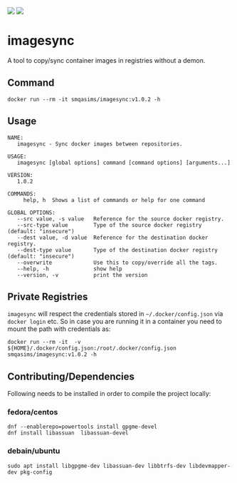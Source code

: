 <p>
    <a href="https://hub.docker.com/r/smqasims/imagesync" alt="Pulls">
        <img src="https://img.shields.io/docker/pulls/smqasims/imagesync.svg" /></a>
    <a href="https://mqasimsarfraz.github.io/" alt="Maintained">
        <img src="https://img.shields.io/maintenance/yes/2022.svg" /></a>

</p>

# imagesync

A tool to copy/sync container images in registries without a demon.

## Command

```
docker run --rm -it smqasims/imagesync:v1.0.2 -h
```

## Usage

```
NAME:
   imagesync - Sync docker images between repositories.

USAGE:
   imagesync [global options] command [command options] [arguments...]

VERSION:
   1.0.2

COMMANDS:
     help, h  Shows a list of commands or help for one command

GLOBAL OPTIONS:
   --src value, -s value   Reference for the source docker registry.
   --src-type value        Type of the source docker registry (default: "insecure")
   --dest value, -d value  Reference for the destination docker registry.
   --dest-type value       Type of the destination docker registry (default: "insecure")
   --overwrite             Use this to copy/override all the tags.
   --help, -h              show help
   --version, -v           print the version

```

## Private Registries

`imagesync` will respect the credentials stored in `~/.docker/config.json` via `docker login` etc. So in case you are
running it in a container you need to mount the path with credentials as:

```
docker run --rm -it  -v ${HOME}/.docker/config.json:/root/.docker/config.json  smqasims/imagesync:v1.0.2 -h
```

## Contributing/Dependencies

Following needs to be installed in order to compile the project locally:

### fedora/centos

```
dnf --enablerepo=powertools install gpgme-devel
dnf install libassuan  libassuan-devel
```

### debain/ubuntu

```
sudo apt install libgpgme-dev libassuan-dev libbtrfs-dev libdevmapper-dev pkg-config
```
